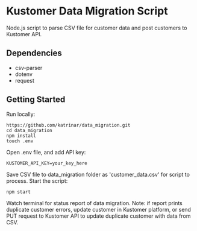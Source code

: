 # Kustomer Data Migration Script

Node.js script to parse CSV file for customer data and post customers to Kustomer API.

## Dependencies

* csv-parser
* dotenv
* request

## Getting Started

Run locally:

```
https://github.com/katrinar/data_migration.git
cd data_migration
npm install
touch .env
```
Open .env file, and add API key:

```
KUSTOMER_API_KEY=your_key_here
```

Save CSV file to data_migration folder as 'customer_data.csv' for script to process. Start the script:

```
npm start
```

Watch terminal for status report of data migration. Note: if report prints duplicate customer errors, update customer in Kustomer platform, or send PUT request to Kustomer API to update duplicate customer with data from CSV.
